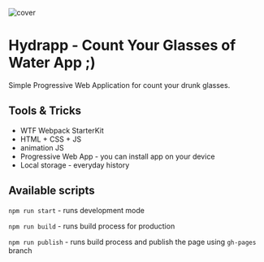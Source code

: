 ![cover](https://konradbujas.github.io/hydrapp/public/og.png)

# Hydrapp - Count Your Glasses of Water App ;) 

Simple Progressive Web Application for count your drunk glasses.

## Tools & Tricks

- WTF Webpack StarterKit
- HTML + CSS + JS
- animation JS
- Progressive Web App - you can install app on your device
- Local storage - everyday history


## Available scripts

`npm run start` - runs development mode

`npm run build` - runs build process for production

`npm run publish` - runs build process and publish the page using `gh-pages` branch

